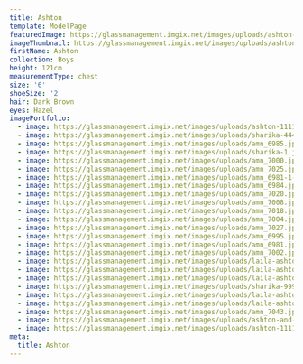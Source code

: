 ```yaml
---
title: Ashton
template: ModelPage
featuredImage: https://glassmanagement.imgix.net/images/uploads/ashton-and-layla.jpg
imageThumbnail: https://glassmanagement.imgix.net/images/uploads/ashton-111115.jpg
firstName: Ashton
collection: Boys
height: 121cm
measurementType: chest
size: '6'
shoeSize: '2'
hair: Dark Brown
eyes: Hazel
imagePortfolio:
  - image: https://glassmanagement.imgix.net/images/uploads/ashton-111115.jpg
  - image: https://glassmanagement.imgix.net/images/uploads/sharika-4444.jpg
  - image: https://glassmanagement.imgix.net/images/uploads/amn_6985.jpg
  - image: https://glassmanagement.imgix.net/images/uploads/sharika-1.jpg
  - image: https://glassmanagement.imgix.net/images/uploads/amn_7000.jpg
  - image: https://glassmanagement.imgix.net/images/uploads/amn_7025.jpg
  - image: https://glassmanagement.imgix.net/images/uploads/amn_6981-1-.jpg
  - image: https://glassmanagement.imgix.net/images/uploads/amn_6984.jpg
  - image: https://glassmanagement.imgix.net/images/uploads/amn_7020.jpg
  - image: https://glassmanagement.imgix.net/images/uploads/amn_7008.jpg
  - image: https://glassmanagement.imgix.net/images/uploads/amn_7018.jpg
  - image: https://glassmanagement.imgix.net/images/uploads/amn_7004.jpg
  - image: https://glassmanagement.imgix.net/images/uploads/amn_7027.jpg
  - image: https://glassmanagement.imgix.net/images/uploads/amn_6995.jpg
  - image: https://glassmanagement.imgix.net/images/uploads/amn_6981.jpg
  - image: https://glassmanagement.imgix.net/images/uploads/amn_7002.jpg
  - image: https://glassmanagement.imgix.net/images/uploads/laila-ashton32476.jpg
  - image: https://glassmanagement.imgix.net/images/uploads/laila-ashton326728.jpg
  - image: https://glassmanagement.imgix.net/images/uploads/laila-ashton4623789.jpg
  - image: https://glassmanagement.imgix.net/images/uploads/sharika-999.jpg
  - image: https://glassmanagement.imgix.net/images/uploads/laila-ashton26347829.jpg
  - image: https://glassmanagement.imgix.net/images/uploads/laila-ashtont7234823.jpg
  - image: https://glassmanagement.imgix.net/images/uploads/amn_7043.jpg
  - image: https://glassmanagement.imgix.net/images/uploads/ashton-and-layla.jpg
  - image: https://glassmanagement.imgix.net/images/uploads/ashton-111118.jpg
meta:
  title: Ashton
---
```


